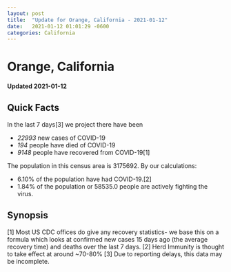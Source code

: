 ```yaml
---
layout: post
title:  "Update for Orange, California - 2021-01-12"
date:   2021-01-12 01:01:29 -0600
categories: California
---
```


# Orange, California
#### Updated 2021-01-12

## Quick Facts

In the last 7 days[3] we project there have been
- *22993* new cases of COVID-19
- *194* people have died of COVID-19
- *9148* people have recovered from COVID-19[1]

The population in this census area is 3175692. By our calculations:
- 6.10% of the population have had COVID-19.[2]
- 1.84% of the population or 58535.0 people are actively fighting the virus.

## Synopsis




[1] Most US CDC offices do give any recovery statistics- we base this on a formula which looks at confirmed new cases
15 days ago (the average recovery time) and deaths over the last 7 days.
[2] Herd Immunity is thought to take effect at around ~70-80%
[3] Due to reporting delays, this data may be incomplete. 
    
